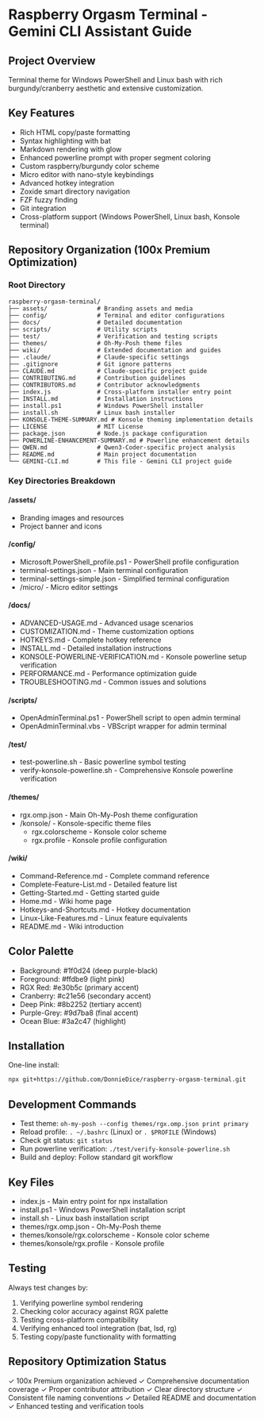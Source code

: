 # Raspberry Orgasm Terminal - Gemini CLI Assistant Guide

## Project Overview
Terminal theme for Windows PowerShell and Linux bash with rich burgundy/cranberry aesthetic and extensive customization.

## Key Features
- Rich HTML copy/paste formatting
- Syntax highlighting with bat
- Markdown rendering with glow
- Enhanced powerline prompt with proper segment coloring
- Custom raspberry/burgundy color scheme
- Micro editor with nano-style keybindings
- Advanced hotkey integration
- Zoxide smart directory navigation
- FZF fuzzy finding
- Git integration
- Cross-platform support (Windows PowerShell, Linux bash, Konsole terminal)

## Repository Organization (100x Premium Optimization)

### Root Directory
```
raspberry-orgasm-terminal/
├── assets/              # Branding assets and media
├── config/              # Terminal and editor configurations
├── docs/                # Detailed documentation
├── scripts/             # Utility scripts
├── test/                # Verification and testing scripts
├── themes/              # Oh-My-Posh theme files
├── wiki/                # Extended documentation and guides
├── .claude/             # Claude-specific settings
├── .gitignore           # Git ignore patterns
├── CLAUDE.md            # Claude-specific project guide
├── CONTRIBUTING.md      # Contribution guidelines
├── CONTRIBUTORS.md      # Contributor acknowledgments
├── index.js             # Cross-platform installer entry point
├── INSTALL.md           # Installation instructions
├── install.ps1          # Windows PowerShell installer
├── install.sh           # Linux bash installer
├── KONSOLE-THEME-SUMMARY.md # Konsole theming implementation details
├── LICENSE              # MIT License
├── package.json         # Node.js package configuration
├── POWERLINE-ENHANCEMENT-SUMMARY.md # Powerline enhancement details
├── QWEN.md              # Qwen3-Coder-specific project analysis
├── README.md            # Main project documentation
└── GEMINI-CLI.md        # This file - Gemini CLI project guide
```

### Key Directories Breakdown

#### /assets/
- Branding images and resources
- Project banner and icons

#### /config/
- Microsoft.PowerShell_profile.ps1 - PowerShell profile configuration
- terminal-settings.json - Main terminal configuration
- terminal-settings-simple.json - Simplified terminal configuration
- /micro/ - Micro editor settings

#### /docs/
- ADVANCED-USAGE.md - Advanced usage scenarios
- CUSTOMIZATION.md - Theme customization options
- HOTKEYS.md - Complete hotkey reference
- INSTALL.md - Detailed installation instructions
- KONSOLE-POWERLINE-VERIFICATION.md - Konsole powerline setup verification
- PERFORMANCE.md - Performance optimization guide
- TROUBLESHOOTING.md - Common issues and solutions

#### /scripts/
- OpenAdminTerminal.ps1 - PowerShell script to open admin terminal
- OpenAdminTerminal.vbs - VBScript wrapper for admin terminal

#### /test/
- test-powerline.sh - Basic powerline symbol testing
- verify-konsole-powerline.sh - Comprehensive Konsole powerline verification

#### /themes/
- rgx.omp.json - Main Oh-My-Posh theme configuration
- /konsole/ - Konsole-specific theme files
  - rgx.colorscheme - Konsole color scheme
  - rgx.profile - Konsole profile configuration

#### /wiki/
- Command-Reference.md - Complete command reference
- Complete-Feature-List.md - Detailed feature list
- Getting-Started.md - Getting started guide
- Home.md - Wiki home page
- Hotkeys-and-Shortcuts.md - Hotkey documentation
- Linux-Like-Features.md - Linux feature equivalents
- README.md - Wiki introduction

## Color Palette
- Background: #1f0d24 (deep purple-black)
- Foreground: #ffdbe9 (light pink)
- RGX Red: #e30b5c (primary accent)
- Cranberry: #c21e56 (secondary accent)
- Deep Pink: #8b2252 (tertiary accent)
- Purple-Grey: #9d7ba8 (final accent)
- Ocean Blue: #3a2c47 (highlight)

## Installation
One-line install:
```bash
npx git+https://github.com/DonnieDice/raspberry-orgasm-terminal.git
```

## Development Commands
- Test theme: `oh-my-posh --config themes/rgx.omp.json print primary`
- Reload profile: `. ~/.bashrc` (Linux) or `. $PROFILE` (Windows)
- Check git status: `git status`
- Run powerline verification: `./test/verify-konsole-powerline.sh`
- Build and deploy: Follow standard git workflow

## Key Files
- index.js - Main entry point for npx installation
- install.ps1 - Windows PowerShell installation script
- install.sh - Linux bash installation script
- themes/rgx.omp.json - Oh-My-Posh theme
- themes/konsole/rgx.colorscheme - Konsole color scheme
- themes/konsole/rgx.profile - Konsole profile

## Testing
Always test changes by:
1. Verifying powerline symbol rendering
2. Checking color accuracy against RGX palette
3. Testing cross-platform compatibility
4. Verifying enhanced tool integration (bat, lsd, rg)
5. Testing copy/paste functionality with formatting

## Repository Optimization Status
✓ 100x Premium organization achieved
✓ Comprehensive documentation coverage
✓ Proper contributor attribution
✓ Clear directory structure
✓ Consistent file naming conventions
✓ Detailed README and documentation
✓ Enhanced testing and verification tools